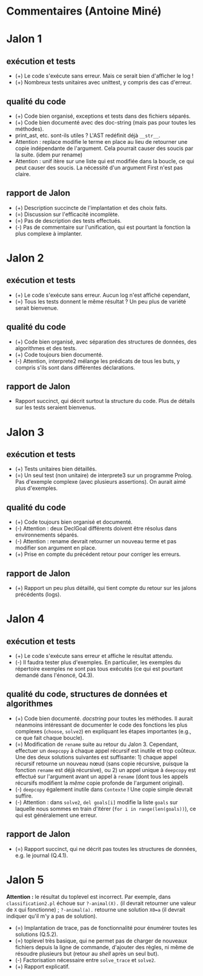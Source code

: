 # Commentaires (Antoine Miné)

# Jalon 1

## exécution et tests
* (+) Le code s'exécute sans erreur. Mais ce serait bien d'afficher le log !
* (+) Nombreux tests unitaires avec unittest, y compris des cas d'erreur.

## qualité du code
* (+) Code bien organisé, exceptions et tests dans des fichiers séparés.
* (+) Code bien documenté avec des doc-string (mais pas pour toutes les méthodes).
* print_ast, etc. sont-ils utiles ? L'AST redéfinit déjà `__str__`.
* Attention : replace modifie le terme en place au lieu de retourner une copie indépendante de l'argument. Cela pourrait causer des soucis par la suite. (idem pur rename)
* Attention : unif itère sur une liste qui est modifiée dans la boucle, ce qui peut causer des soucis. La nécessité d'un argument First n'est pas claire.


## rapport de Jalon
* (+) Description succincte de l'implantation et des choix faits.
* (=) Discussion sur l'efficacité incomplète.
* (=) Pas de description des tests effectués.
* (-) Pas de commentaire sur l'unification, qui est pourtant la fonction la plus complexe à implanter.


# Jalon 2

## exécution et tests
* (+) Le code s'exécute sans erreur. Aucun log n'est affiché cependant,
* (=) Tous les tests donnent le même résultat ? Un peu plus de variété serait bienvenue.

## qualité du code
* (+) Code bien organisé, avec séparation des structures de données, des algorithmes et des tests.
* (+) Code toujours bien documenté.
* (-) Attention, interprete2 mélange les prédicats de tous les buts, y compris s'ils sont dans différentes déclarations.

## rapport de Jalon
* Rapport succinct, qui décrit surtout la structure du code. Plus de détails sur les tests seraient bienvenus.


# Jalon 3

## exécution et tests
* (+) Tests unitaires bien détaillés.
* (=) Un seul test (non unitaire) de interprete3 sur un programme Prolog. Pas d'exemple complexe (avec plusieurs assertions). On aurait aimé plus d'exemples. 

## qualité du code
* (+) Code toujours bien organisé et documenté.
* (-) Attention : deux DeclGoal différents doivent être résolus dans environnements séparés.
* (-) Attention : rename devrait retourner un nouveau terme et pas modifier son argument en place.
* (+) Prise en compte du précédent retour pour corriger les erreurs.

## rapport de Jalon
* (+) Rapport un peu plus détaillé, qui tient compte du retour sur les jalons précédents (logs).



# Jalon 4

## exécution et tests
* (+) Le code s'exécute sans erreur et affiche le résultat attendu.
* (-) Il faudra tester plus d'exemples. En particulier, les exemples du répertoire exemples ne sont pas tous exécutés (ce qui est pourtant demandé dans l'énoncé, Q4.3).

## qualité du code, structures de données et algorithmes
* (+) Code bien documenté. _docstring_ pour toutes les méthodes. Il aurait néanmoins intéressant de documenter le code des fonctions les plus complexes (`choose`, `solve2`) en expliquant les étapes importantes (e.g., ce que fait chaque boucle).
* (=) Modification de `rename` suite au retour du Jalon 3.  Cependant, effectuer un `deepcopy` à chaque appel récursif est inutile et trop coûteux. Une des deux solutions suivantes est suffisante: 1) chaque appel récursif retourne un nouveau nœud (sans copie récursive, puisque la fonction `rename` est déjà récursive), ou 2) un appel unique à `deepcopy` est effectué sur l'argument avant un appel à `rename` (dont tous les appels récursifs modifient la _même_ copie profonde de l'argument original).
* (-) `deepcopy` également inutile dans `Contexte` ! Une copie simple devrait suffire.
* (-) Attention : dans `solve2`, `del goals[i]` modifie la liste `goals` sur laquelle nous sommes en train d'itérer (`for i in range(len(goals))`), ce qui est généralement une erreur.

## rapport de Jalon
* (=) Rapport succinct, qui ne décrit pas toutes les structures de données, e.g. le journal (Q.4.1).



# Jalon 5

**Attention :** le résultat du toplevel est incorrect.
Par exemple, dans `classification2.pl` échoue sur `?-animal(X).` (il devrait retourner une valeur de `X` qui fonctionne) ; `?-animal(a).` retourne une solution `X0=a` (il devrait indiquer qu'il m'y a pas de solution).

* (=) Implantation de trace, pas de fonctionnalité pour énumérer toutes les solutions (Q.5.2).
* (=) toplevel très basique, qui ne permet pas de charger de nouveaux fichiers depuis la ligne de commande, d'ajouter des règles, ni même de résoudre plusieurs but (retour au _shell_ après un seul but).
* (-) Factorisation nécessaire entre `solve_trace` et `solve2`.
* (+) Rapport explicatif.
